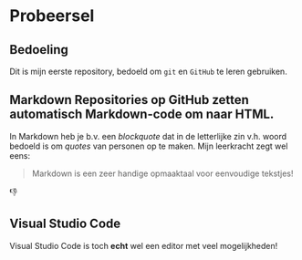 # Probeersel
## Bedoeling 
Dit is mijn eerste repository, bedoeld om `git` en `GitHub` te leren gebruiken.
## Markdown Repositories op GitHub zetten automatisch **Markdown**-code om naar **HTML**. 
In Markdown heb je b.v. een *blockquote* dat in de letterlijke zin v.h. woord bedoeld is om *quotes* van personen op te maken.
Mijn leerkracht zegt wel eens: 

> Markdown is een zeer handige opmaaktaal voor eenvoudige tekstjes!

:-1:

## Visual Studio Code 
Visual Studio Code is toch **echt** wel een editor met veel mogelijkheden!